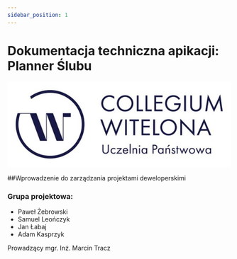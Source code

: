 ```yaml
---
sidebar_position: 1
---
```


# Dokumentacja techniczna apikacji: Planner Ślubu

![Projekt](/img/doc.jpg)

##Wprowadzenie do zarządzania projektami deweloperskimi

### Grupa projektowa:
- Paweł Żebrowski
- Samuel Leończyk
- Jan Łabaj
- Adam Kasprzyk

Prowadzący mgr. Inż. Marcin Tracz

